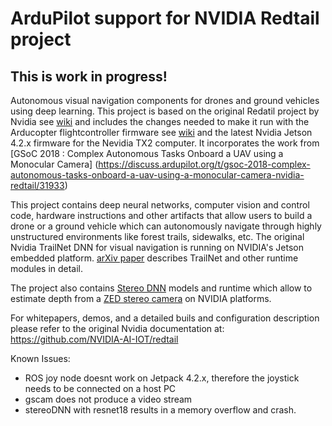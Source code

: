 # ArduPilot support for NVIDIA Redtail project

## This is work in progress!
Autonomous visual navigation components for drones and ground vehicles using deep learning.
This project is based on the original Redatil project by Nvidia see [wiki](https://github.com/NVIDIA-Jetson/redtail/wiki) and includes the changes needed to make it run with the Arducopter flightcontroller firmware see [wiki](http://ardupilot.org/copter/) and the latest Nvidia Jetson 4.2.x firmware for the Nevidia TX2 computer.
It incorporates the work from [GSoC 2018 : Complex Autonomous Tasks Onboard a UAV using a Monocular Camera] (https://discuss.ardupilot.org/t/gsoc-2018-complex-autonomous-tasks-onboard-a-uav-using-a-monocular-camera-nvidia-redtail/31933)

This project contains deep neural networks, computer vision and control code, hardware instructions and other artifacts that allow users to build a drone or a ground vehicle which can autonomously navigate through highly unstructured environments like forest trails, sidewalks, etc. The original Nvidia TrailNet DNN for visual navigation is running on NVIDIA's Jetson embedded platform. [arXiv paper](https://arxiv.org/abs/1705.02550) describes TrailNet and other runtime modules in detail.

The project also contains [Stereo DNN](../master/stereoDNN/) models and runtime which allow to estimate depth from a [ZED stereo camera](https://www.stereolabs.com/zed/) on NVIDIA platforms.

For whitepapers, demos, and a detailed buils and configuration description please refer to the original Nvidia documentation at: https://github.com/NVIDIA-AI-IOT/redtail

Known Issues:
- ROS joy node doesnt work on Jetpack 4.2.x, therefore the joystick needs to be connected on a host PC
- gscam does not produce a video stream 
- stereoDNN with resnet18 results in a memory overflow and crash.

